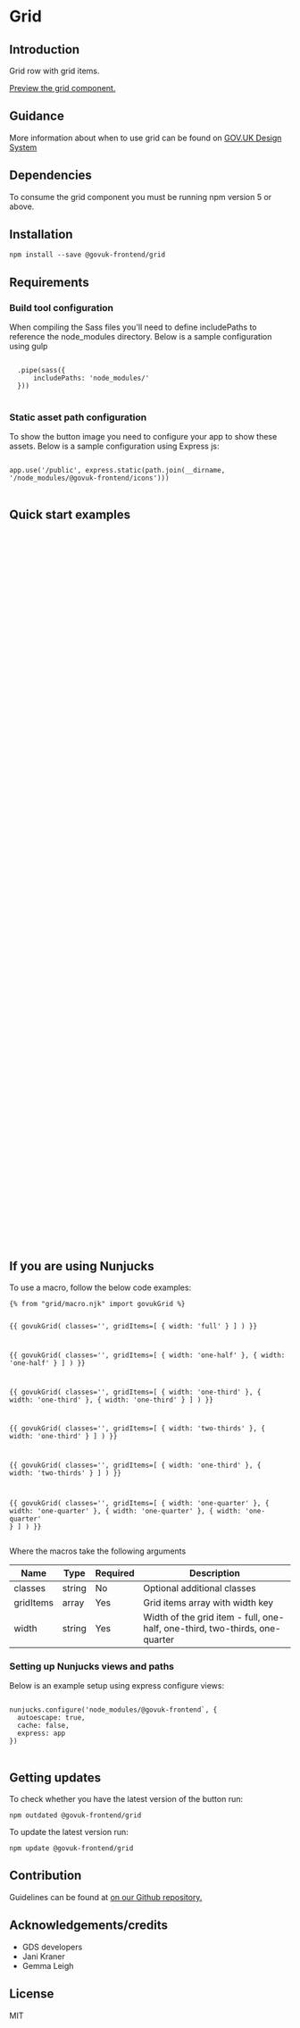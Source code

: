 


<h1 class="govuk-u-heading-36">
Grid
</h1>

<h2 class="govuk-u-heading-24">Introduction</h2>
<p class="govuk-u-core-24">
  Grid row with grid items.
</p>


<p class="govuk-u-copy-19">
<a href="http://govuk-frontend-review.herokuapp.com/components/grid/preview">Preview the grid component.
</a>
</p>

<h2 class="govuk-u-heading-24">Guidance</h2>

<p class="govuk-u-copy-19">
  More information about when to use grid can be found on <a href="http://www.linktodesignsystem.com/grid" title="Link to read guidance on the use of grid on Gov.uk Design system website">GOV.UK Design System</a>
</p>

<h2 class="govuk-u-heading-24">Dependencies</h2>

<p class="govuk-u-copy-19">To consume the grid component you must be running npm version 5 or above. </p>

<p class="govuk-u-copy-19"></p>

<h2 class="govuk-u-heading-24">Installation</h2>
<pre><code>npm install --save @govuk-frontend/grid</code></pre>

<h2 class="govuk-u-heading-24">Requirements</h2>
<h3 class="govuk-u-bold-19">Build tool configuration</h3>
<p class="govuk-u-copy-19">When compiling the Sass files you'll need to define includePaths to reference the node_modules directory. Below is a sample configuration using gulp</p>
<pre>
<code>
  .pipe(sass({
      includePaths: 'node_modules/'
  }))
</code>
</pre>

<h3 class="govuk-u-bold-19">Static asset path configuration</h3>
<p class="govuk-u-copy-19">To show the button image you need to configure your app to show these assets. Below is a sample configuration using Express js:</p>
<pre>
<code>
app.use('/public', express.static(path.join(__dirname, '/node_modules/@govuk-frontend/icons')))
</code>
</pre>

<h2 class="govuk-u-heading-24">Quick start examples</h2>
<p class="govuk-u-copy-19"></p>
<pre><code>


<div class="govuk-c-grid ">
  <div class="govuk-c-grid__item govuk-c-grid__item--full">
     
  </div>
</div>



<div class="govuk-c-grid ">
  <div class="govuk-c-grid__item govuk-c-grid__item--one-half">
     
  </div>
  <div class="govuk-c-grid__item govuk-c-grid__item--one-half">
     
  </div>
</div>



<div class="govuk-c-grid ">
  <div class="govuk-c-grid__item govuk-c-grid__item--one-third">
     
  </div>
  <div class="govuk-c-grid__item govuk-c-grid__item--one-third">
     
  </div>
  <div class="govuk-c-grid__item govuk-c-grid__item--one-third">
     
  </div>
</div>



<div class="govuk-c-grid ">
  <div class="govuk-c-grid__item govuk-c-grid__item--two-thirds">
     
  </div>
  <div class="govuk-c-grid__item govuk-c-grid__item--one-third">
     
  </div>
</div>



<div class="govuk-c-grid ">
  <div class="govuk-c-grid__item govuk-c-grid__item--one-third">
     
  </div>
  <div class="govuk-c-grid__item govuk-c-grid__item--two-thirds">
     
  </div>
</div>



<div class="govuk-c-grid ">
  <div class="govuk-c-grid__item govuk-c-grid__item--one-quarter">
     
  </div>
  <div class="govuk-c-grid__item govuk-c-grid__item--one-quarter">
     
  </div>
  <div class="govuk-c-grid__item govuk-c-grid__item--one-quarter">
     
  </div>
  <div class="govuk-c-grid__item govuk-c-grid__item--one-quarter">
     
  </div>
</div>

</code></pre>

<h2 class="govuk-u-heading-24">If you are using Nunjucks</h2>
<p class="govuk-u-copy-19">To use a macro, follow the below code examples:</p>
<pre><code>{% from &quot;grid/macro.njk&quot; import govukGrid %}

{{ govukGrid(
  classes=&#39;&#39;,
  gridItems=[
    { width: &#39;full&#39; }
  ]
  )
}}

{{ govukGrid(
  classes=&#39;&#39;,
  gridItems=[
    { width: &#39;one-half&#39; },
    { width: &#39;one-half&#39; }
  ]
  )
}}

{{ govukGrid(
  classes=&#39;&#39;,
  gridItems=[
    { width: &#39;one-third&#39; },
    { width: &#39;one-third&#39; },
    { width: &#39;one-third&#39; }
  ]
  )
}}

{{ govukGrid(
  classes=&#39;&#39;,
  gridItems=[
    { width: &#39;two-thirds&#39; },
    { width: &#39;one-third&#39; }
  ]
  )
}}

{{ govukGrid(
  classes=&#39;&#39;,
  gridItems=[
    { width: &#39;one-third&#39; },
    { width: &#39;two-thirds&#39; }
  ]
  )
}}

{{ govukGrid(
  classes=&#39;&#39;,
  gridItems=[
    { width: &#39;one-quarter&#39; },
    { width: &#39;one-quarter&#39; },
    { width: &#39;one-quarter&#39; },
    { width: &#39;one-quarter&#39; }
  ]
  )
}}
</code></pre>

<p class="govuk-u-copy-19">Where the macros take the following arguments</p>

<div>

<!-- TODO: Use the table macro here and pass it component argument data -->
| Name          | Type    | Required  | Description
|---            |---      |---        |---
| classes       | string  | No        | Optional additional classes
| gridItems     | array   | Yes       | Grid items array with width key
| width         | string  | Yes       | Width of the grid item - full, one-half, one-third, two-thirds, one-quarter

</div>

<h3 class="govuk-u-bold-19">Setting up Nunjucks views and paths</h3>
<p class="govuk-u-copy-19">Below is an example setup using express configure views:</p>
<pre>
<code>
nunjucks.configure('node_modules/@govuk-frontend`, {
  autoescape: true,
  cache: false,
  express: app
})
</code>
</pre>

<h2 class="govuk-u-heading-24">Getting updates</h2>

<p class="govuk-u-copy-19">To check whether you have the latest version of the button run:</p>

<pre><code>npm outdated @govuk-frontend/grid</code></pre>

<p class="govuk-u-copy-19">To update the latest version run:</p>

<pre><code>npm update @govuk-frontend/grid</code></pre>

<h2 class="govuk-u-heading-24">Contribution</h2>
<p class="govuk-u-copy-19">
  Guidelines can be found at <a href="https://github.com/alphagov/govuk-frontend/blob/master/CONTRIBUTING.md" title="link to contributing guidelines on our github repository">on our Github repository.</a>
</p>

<h2 class="govuk-u-heading-24">Acknowledgements/credits</h2>

<ul class="govuk-c-list ">

  <li>
        GDS developers
  </li>
  <li>
        Jani Kraner
  </li>
  <li>
        Gemma Leigh
  </li>

</ul>


<h2 class="govuk-u-heading-24">License</h2>
<p class="govuk-u-copy-19">MIT</p>
